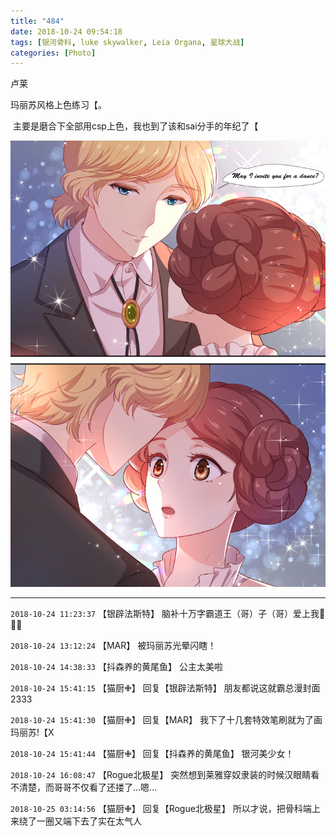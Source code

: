```yaml
---
title: "484"
date: 2018-10-24 09:54:18
tags: [银河骨科, luke skywalker, Leia Organa, 星球大战]
categories: [Photo]
---
```


<p>卢莱</p> 
<p>玛丽苏风格上色练习【。</p> 
<p>&nbsp;主要是磨合下全部用csp上色，我也到了该和sai分手的年纪了【</p>

![](https://raw.githubusercontent.com/alicewish/meowchain247/master/img_cVZNdzJtQk9JV2NpRDdJUmNTODhJSlZhR0d4VmF1eWdwQWNzRzM5aWtucnlwV0tCZHhPekNRPT0.jpg)

---

`2018-10-24 11:23:37` 【银辟法斯特】 脑补十万字霸道王（哥）子（哥）爱上我🎉🎉🎉

`2018-10-24 13:12:24` 【MAR】 被玛丽苏光晕闪瞎！

`2018-10-24 14:38:33` 【抖森养的黄尾鱼】 公主太美啦

`2018-10-24 15:41:15` 【猫厨✙】 回复【银辟法斯特】 朋友都说这就霸总漫封面2333

`2018-10-24 15:41:30` 【猫厨✙】 回复【MAR】 我下了十几套特效笔刷就为了画玛丽苏!【X

`2018-10-24 15:41:44` 【猫厨✙】 回复【抖森养的黄尾鱼】 银河美少女！

`2018-10-24 16:08:47` 【Rogue北极星】 突然想到莱雅穿奴隶装的时候汉眼睛看不清楚，而哥哥不仅看了还搂了…嗯…

`2018-10-25 03:14:56` 【猫厨✙】 回复【Rogue北极星】 所以才说，把骨科端上来绕了一圈又端下去了实在太气人

